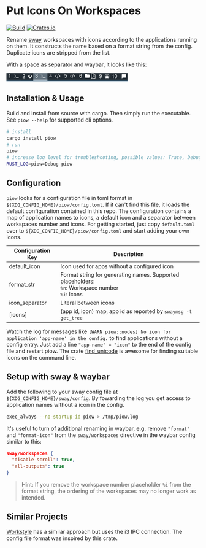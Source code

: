 # Put Icons On Workspaces

[![Build](https://img.shields.io/github/workflow/status/KuabeM/piow/build-master)](https://github.com/KuabeM/piow/actions?query=workflow%3Abuild-master)
[![Crates.io](https://img.shields.io/crates/v/piow.svg)](https://crates.io/crates/piow)

Rename [sway] workspaces with icons according to the applications running on them. It constructs the
name based on a format string from the config. Duplicate icons are stripped from the list.

With a space as separator and waybar, it looks like this:

![](piow.png)

## Installation & Usage

Build and install from source with cargo. Then simply run the executable. See `piow --help` for
supported cli options.

```bash
# install
cargo install piow
# run
piow
# increase log level for troubleshooting, possible values: Trace, Debug, Info, Warn, Error
RUST_LOG=piow=Debug piow
```

## Configuration

`piow` looks for a configuration file in toml format in `${XDG_CONFIG_HOME}/piow/config.toml`. If it
can't find this file, it loads the default configuration contained in this repo. The configuration
contains a map of application names to icons, a default icon and a separator between workspaces
number and icons. For getting started, just copy `default.toml` over to
`${XDG_CONFIG_HOME}/piow/config.toml` and start adding your own icons.

| Configuration Key | Description                                                                                                |
|-------------------|------------------------------------------------------------------------------------------------------------|
| default_icon      | Icon used for apps without a configured icon                                                               |
| format_str        | Format string for generating names. Supported placeholders:<br/>  `%n`: Workspace number<br/>  `%i`: Icons |
| icon_separator    | Literal between icons                                                                                      |
| [icons]           | (app id, icon) map, app id as reported by `swaymsg -t get_tree`                                            |

Watch the log for messages like `[WARN piow::nodes] No icon for application 'app-name' in the
config.` to find applications without a config entry. Just add a line `"app-name" = "icon"` to the
end of the config file and restart piow. The crate [find_unicode] is awesome for finding suitable
icons on the command line.

## Setup with sway & waybar

Add the following to your sway config file at `${XDG_CONFIG_HOME}/sway/config`. By fowarding the
log you get access to application names without a icon in the config.

```bash
exec_always --no-startup-id piow > /tmp/piow.log
```

It's useful to turn of additional renaming in waybar, e.g. remove `"format"` and `"format-icon"`
from the `sway/workspaces` directive in the waybar config similar to this:

```json
sway/workspaces {
  "disable-scroll": true,
  "all-outputs": true
}
```

> Hint: If you remove the workspace number placeholder `%i` from the format string, the ordering of
> the workspaces may no longer work as intended.

## Similar Projects

[Workstyle] has a similar approach but uses the i3 IPC connection. The config file format was
inspired by this crate.

[sway]: https://github.com/swaywm/sway
[find_unicode]: https://crates.io/crates/find_unicode
[Workstyle]: https://github.com/pierrechevalier83/workstyle
